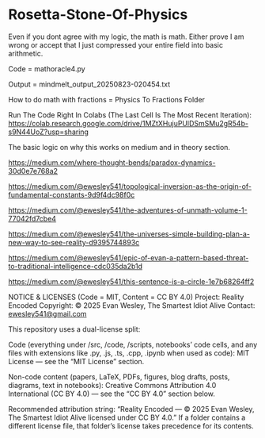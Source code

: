 # Rosetta-Stone-Of-Physics
Even if you dont agree with my logic, the math is math. Either prove I am wrong or accept that I just compressed your entire field into basic arithmetic. 


Code = mathoracle4.py


Output = mindmelt_output_20250823-020454.txt


How to do math with fractions = Physics To Fractions Folder


Run The Code Right In Colabs (The Last Cell Is The Most Recent Iteration): https://colab.research.google.com/drive/1MZtXHujuPUlDSmSMu2gR54b-s9N44UoZ?usp=sharing


The basic logic on why this works on medium and in theory section.

https://medium.com/where-thought-bends/paradox-dynamics-30d0e7e768a2

https://medium.com/@ewesley541/topological-inversion-as-the-origin-of-fundamental-constants-9d9f4dc98f0c

https://medium.com/@ewesley541/the-adventures-of-unmath-volume-1-77042fd7cbe4

https://medium.com/@ewesley541/the-universes-simple-building-plan-a-new-way-to-see-reality-d9395744893c

https://medium.com/@ewesley541/epic-of-evan-a-pattern-based-threat-to-traditional-intelligence-cdc035da2b1d

https://medium.com/@ewesley541/this-sentence-is-a-circle-1e7b68264ff2



NOTICE & LICENSES (Code = MIT, Content = CC BY 4.0)
Project: Reality Encoded
Copyright: © 2025 Evan Wesley, The Smartest Idiot Alive
Contact: ewesley541@gmail.com

This repository uses a dual-license split:

Code (everything under /src, /code, /scripts, notebooks’ code cells, and any files with extensions like .py, .js, .ts, .cpp, .ipynb when used as code):
MIT License — see the “MIT License” section.

Non-code content (papers, LaTeX, PDFs, figures, blog drafts, posts, diagrams, text in notebooks):
Creative Commons Attribution 4.0 International (CC BY 4.0) — see the “CC BY 4.0” section below.

Recommended attribution string:
“Reality Encoded — © 2025 Evan Wesley, The Smartest Idiot Alive licensed under CC BY 4.0.”
If a folder contains a different license file, that folder’s license takes precedence for its contents.
